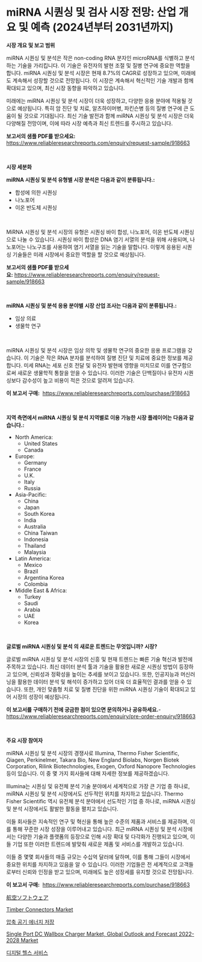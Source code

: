 <p><h1>miRNA 시퀀싱 및 검사 시장 전망: 산업 개요 및 예측 (2024년부터 2031년까지)</h1></p><p><strong>시장 개요 및 보고 범위</strong></p>
<p><p>miRNA 시퀀싱 및 분석은 작은 non-coding RNA 분자인 microRNA를 식별하고 분석하는 기술을 가리킵니다. 이 기술은 유전자의 발현 조절 및 질병 연구에 중요한 역할을 합니다. miRNA 시퀀싱 및 분석 시장은 현재 8.7%의 CAGR로 성장하고 있으며, 미래에도 계속해서 성장할 것으로 전망됩니다. 이 시장은 계속해서 혁신적인 기술 개발과 함께 확대되고 있으며, 최신 시장 동향을 파악하고 있습니다.</p><p>미래에는 miRNA 시퀀싱 및 분석 시장이 더욱 성장하고, 다양한 응용 분야에 적용될 것으로 예상됩니다. 특히 암 진단 및 치료, 알츠하이머병, 파킨슨병 등의 질병 연구에 큰 도움이 될 것으로 기대됩니다. 최신 기술 발전과 함께 miRNA 시퀀싱 및 분석 시장은 더욱 다양해질 전망이며, 이에 따라 시장 예측과 최신 트렌드를 주시하고 있습니다.</p></p>
<p><strong>보고서의 샘플 PDF를 받으세요:</strong> <a href="https://www.reliableresearchreports.com/enquiry/request-sample/918663">https://www.reliableresearchreports.com/enquiry/request-sample/918663</a></p>
<p>&nbsp;</p>
<p><strong>시장 세분화</strong></p>
<p><strong>miRNA 시퀀싱 및 분석 유형별 시장 분석은 다음과 같이 분류됩니다.:</strong></p>
<p><ul><li>합성에 의한 시퀀싱</li><li>나노포어</li><li>이온 반도체 시퀀싱</li></ul></p>
<p>&nbsp;</p>
<p><p>MiRNA 시퀀싱 및 분석 시장의 유형은 시퀀싱 바이 합성, 나노포어, 이온 반도체 시퀀싱으로 나눌 수 있습니다. 시퀀싱 바이 합성은 DNA 염기 서열의 분석을 위해 사용되며, 나노포어는 나노구조를 사용하여 염기 서열을 읽는 기술을 말합니다. 이렇게 응용된 시퀀싱 기술들은 미래 시장에서 중요한 역할을 할 것으로 예상됩니다.</p></p>
<p><strong>보고서의 샘플 PDF를 받으세요:</strong>&nbsp;<a href="https://www.reliableresearchreports.com/enquiry/request-sample/918663">https://www.reliableresearchreports.com/enquiry/request-sample/918663</a></p>
<p>&nbsp;</p>
<p><strong> miRNA 시퀀싱 및 분석 응용 분야별 시장 산업 조사는 다음과 같이 분류됩니다.:</strong></p>
<p><ul><li>임상 의료</li><li>생물학 연구</li></ul></p>
<p>&nbsp;</p>
<p><p>miRNA 시퀀싱 및 분석 시장은 임상 의학 및 생물학 연구의 중요한 응용 프로그램을 갖습니다. 이 기술은 작은 RNA 분자를 분석하여 질병 진단 및 치료에 중요한 정보를 제공합니다. 미세 RNA는 세포 신호 전달 및 유전자 발현에 영향을 미치므로 이를 연구함으로써 새로운 생물학적 통찰을 얻을 수 있습니다. 이러한 기술은 단백질이나 유전자 시퀀싱보다 감수성이 높고 비용이 적은 것으로 알려져 있습니다.</p></p>
<p><strong>이 보고서 구매:</strong>&nbsp; <a href="https://www.reliableresearchreports.com/purchase/918663">https://www.reliableresearchreports.com/purchase/918663</a></p>
<p>&nbsp;</p>
<p><strong>지역 측면에서 miRNA 시퀀싱 및 분석 지역별로 이용 가능한 시장 플레이어는 다음과 같습니다.:</strong></p>
<p><ul>
    <li>
        North America:
        <ul>
            <li>United States</li>
            <li>Canada</li>
        </ul>
    </li>
    <li>
        Europe:
        <ul>
            <li>Germany</li>
            <li>France</li>
            <li>U.K.</li>
            <li>Italy</li>
            <li>Russia</li>
        </ul>
    </li>
    <li>
        Asia-Pacific:
        <ul>
            <li>China</li>
            <li>Japan</li>
            <li>South Korea</li>
            <li>India</li>
            <li>Australia</li>
            <li>China Taiwan</li>
            <li>Indonesia</li>
            <li>Thailand</li>
            <li>Malaysia</li>
        </ul>
    </li>
    <li>
        Latin America:
        <ul>
            <li>Mexico</li>
            <li>Brazil</li>
            <li>Argentina Korea</li>
            <li>Colombia</li>
        </ul>
    </li>
    <li>
        Middle East & Africa:
        <ul>
            <li>Turkey</li>
            <li>Saudi</li>
            <li>Arabia</li>
            <li>UAE</li>
            <li>Korea</li>
        </ul>
    </li>
    </ul></p>
<p>&nbsp;</p>
<p><strong>글로벌 miRNA 시퀀싱 및 분석 의 새로운 트렌드는 무엇입니까? 시장?</strong></p>
<p><p>글로벌 miRNA 시퀀싱 및 분석 시장의 신흥 및 현재 트렌드는 빠른 기술 혁신과 발전에 주목하고 있습니다. 최신 데이터 분석 툴과 기술을 활용한 새로운 시퀀싱 방법이 등장하고 있으며, 신뢰성과 정확성을 높이는 추세를 보이고 있습니다. 또한, 인공지능과 머신러닝을 활용한 데이터 분석 및 해석이 증가하고 있어 더욱 더 효율적인 결과를 얻을 수 있습니다. 또한, 개인 맞춤형 치료 및 질병 진단을 위한 miRNA 시퀀싱 기술이 확대되고 있어 시장의 성장이 예상됩니다.</p></p>
<p><strong>이 보고서를 구매하기 전에 궁금한 점이 있으면 문의하거나 공유하세요.</strong>- <a href="https://www.reliableresearchreports.com/enquiry/pre-order-enquiry/918663">https://www.reliableresearchreports.com/enquiry/pre-order-enquiry/918663</a></p>
<p>&nbsp;</p>
<p><strong>주요 시장 참여자</strong></p>
<p><p>miRNA 시퀀싱 및 분석 시장의 경쟁사로 Illumina, Thermo Fisher Scientific, Qiagen, Perkinelmer, Takara Bio, New England Biolabs, Norgen Biotek Corporation, Rilink Biotechnologies, Exogen, Oxford Nanopore Technologies 등이 있습니다. 이 중 몇 가지 회사들에 대해 자세한 정보를 제공하겠습니다.</p><p>Illumina는 시퀀싱 및 유전체 분석 기술 분야에서 세계적으로 가장 큰 기업 중 하나로, miRNA 시퀀싱 및 분석 시장에서도 선두적인 위치를 차지하고 있습니다. Thermo Fisher Scientific 역시 유전체 분석 분야에서 선도적인 기업 중 하나로, miRNA 시퀀싱 및 분석 시장에서도 활발한 활동을 펼치고 있습니다.</p><p>이들 회사들은 지속적인 연구 및 혁신을 통해 높은 수준의 제품과 서비스를 제공하며, 이를 통해 꾸준한 시장 성장을 이루어내고 있습니다. 최근 miRNA 시퀀싱 및 분석 시장에서는 다양한 기술과 플랫폼의 등장으로 인해 시장 확대 및 다각화가 진행되고 있으며, 이들 기업 또한 이러한 트렌드에 발맞춰 새로운 제품 및 서비스를 개발하고 있습니다.</p><p>이들 중 몇몇 회사들의 매출 규모는 수십억 달러에 달하며, 이를 통해 그들이 시장에서 중요한 위치를 차지하고 있음을 알 수 있습니다. 이러한 기업들은 전 세계적으로 고객들로부터 신뢰와 인정을 받고 있으며, 미래에도 높은 성장세를 유지할 것으로 전망됩니다.</p></p>
<p><strong>이 보고서 구매:</strong>&nbsp;&nbsp;<a href="https://www.reliableresearchreports.com/purchase/918663">https://www.reliableresearchreports.com/purchase/918663</a></p>
<p><p><a href="https://github.com/nxboeu02965442/Market-Research-Report-List-1/blob/main/6408331183906.md">航空ソフトウェア</a></p><p><a href="https://view.publitas.com/reportprime-1/timber-connectors-market-research-report-forecasted-for-period-from-2024-2031-by-market-type-market-application-and-region/">Timber Connectors Market</a></p><p><a href="https://medium.com/@richardlueilwitz787/%EC%95%95%EC%B6%95-%EA%B3%B5%EA%B8%B0-%EC%97%90%EB%84%88%EC%A7%80-%EC%A0%80%EC%9E%A5-%EC%8B%9C%EC%9E%A5-2031%EB%85%84%EA%B9%8C%EC%A7%80%EC%9D%98-%ED%8A%B8%EB%A0%8C%EB%93%9C-%EC%98%88%EC%B8%A1-%EB%B0%8F-%EA%B2%BD%EC%9F%81-%EB%B6%84%EC%84%9D-a28dea8a190d">압축 공기 에너지 저장</a></p><p><a href="https://butternut-bug-553.notion.site/Single-Port-DC-Wallbox-Charger-Market-Global-Outlook-and-Forecast-2022-2028-Market-Size-Share-Tr-d1587950ef404e98a67d7e26b2a65851">Single Port DC Wallbox Charger Market, Global Outlook and Forecast 2022-2028 Market</a></p><p><a href="https://github.com/mpodehpw07370073/Market-Research-Report-List-1/blob/main/8325239183871.md">디지털 헬스 서비스</a></p></p>
